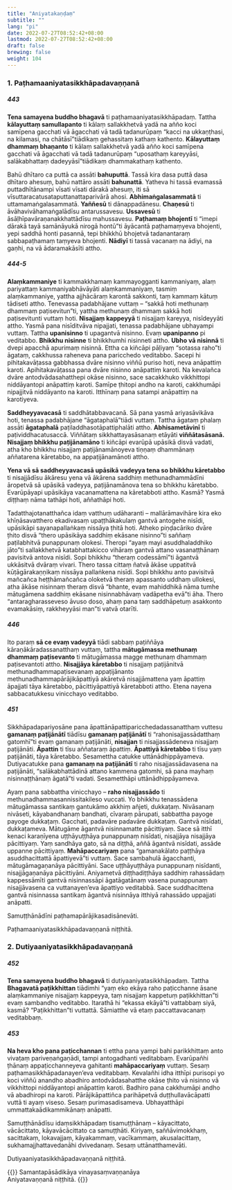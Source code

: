 ```yaml
---
title: "Aniyatakaṇḍaṃ"
subtitle: ""
lang: "pi"
date: 2022-07-27T08:52:42+08:00
lastmod: 2022-07-27T08:52:42+08:00
draft: false
brewing: false
weight: 104
---
```


### 1. Paṭhamaaniyatasikkhāpadavaṇṇanā

##### 443

**Tena samayena buddho bhagavā** ti paṭhamaaniyatasikkhāpadaṃ. Tattha **kālayuttaṃ samullapanto** ti kālaṃ sallakkhetvā yadā na añño koci samīpena gacchati vā āgacchati vā tadā tadanurūpaṃ “kacci na ukkaṇṭhasi, na kilamasi, na chātāsī”tiādikaṃ gehassitaṃ kathaṃ kathento. **Kālayuttaṃ dhammaṃ bhaṇanto** ti kālaṃ sallakkhetvā yadā añño koci samīpena gacchati vā āgacchati vā tadā tadanurūpaṃ “uposathaṃ kareyyāsi, salākabhattaṃ dadeyyāsī”tiādikaṃ dhammakathaṃ kathento.

Bahū dhītaro ca puttā ca assāti **bahuputtā**. Tassā kira dasa puttā dasa dhītaro ahesuṃ, bahū nattāro assāti **bahunattā**. Yatheva hi tassā evamassā puttadhītānampi vīsati vīsati dārakā ahesuṃ, iti sā vīsuttaracatusataputtanattaparivārā ahosi. **Abhimaṅgalasammatā** ti uttamamaṅgalasammatā. **Yaññesū** ti dānappadānesu. **Chaṇesū** ti āvāhavivāhamaṅgalādīsu antarussavesu. **Ussavesū** ti āsāḷhīpavāraṇanakkhattādīsu mahussavesu. **Paṭhamaṃ bhojentī** ti “imepi dārakā tayā samānāyukā nirogā hontū”ti āyācantā paṭhamaṃyeva bhojenti, yepi saddhā honti pasannā, tepi bhikkhū bhojetvā tadanantaraṃ sabbapaṭhamaṃ taṃyeva bhojenti. **Nādiyī** ti tassā vacanaṃ na ādiyi, na gaṇhi, na vā ādaramakāsīti attho.

##### 444-5

**Alaṃkammaniye** ti kammakkhamaṃ kammayogganti kammaniyaṃ, alaṃ pariyattaṃ kammaniyabhāvāyāti alaṃkammaniyaṃ, tasmiṃ alaṃkammaniye, yattha ajjhācāraṃ karontā sakkonti, taṃ kammaṃ kātuṃ tādiseti attho. Tenevassa padabhājane vuttaṃ – “sakkā hoti methunaṃ dhammaṃ paṭisevitun”ti, yattha methunaṃ dhammaṃ sakkā hoti paṭisevitunti vuttaṃ hoti. **Nisajjaṃ kappeyyā** ti nisajjaṃ kareyya, nisīdeyyāti attho. Yasmā pana nisīditvāva nipajjati, tenassa padabhājane ubhayampi vuttaṃ. Tattha **upanisinno** ti upagantvā nisinno. Evaṃ **upanipanno** pi veditabbo. **Bhikkhu nisinne** ti bhikkhumhi nisinneti attho. **Ubho vā nisinnā** ti dvepi apacchā apurimaṃ nisinnā. Ettha ca kiñcāpi pāḷiyaṃ “sotassa raho”ti āgataṃ, cakkhussa raheneva pana paricchedo veditabbo. Sacepi hi pihitakavāṭassa gabbhassa dvāre nisinno viññū puriso hoti, neva anāpattiṃ karoti. Apihitakavāṭassa pana dvāre nisinno anāpattiṃ karoti. Na kevalañca dvāre antodvādasahatthepi okāse nisinno, sace sacakkhuko vikkhittopi niddāyantopi anāpattiṃ karoti. Samīpe ṭhitopi andho na karoti, cakkhumāpi nipajjitvā niddāyanto na karoti. Itthīnaṃ pana satampi anāpattiṃ na karotiyeva.

**Saddheyyavacasā** ti saddhātabbavacanā. Sā pana yasmā ariyasāvikāva hoti, tenassa padabhājane “āgataphalā”tiādi vuttaṃ. Tattha āgataṃ phalaṃ assāti **āgataphalā** paṭiladdhasotāpattiphalāti attho. **Abhisametāvinī** ti paṭividdhacatusaccā. Viññātaṃ sikkhattayasāsanaṃ etāyāti **viññātasāsanā. Nisajjaṃ bhikkhu paṭijānamāno** ti kiñcāpi evarūpā upāsikā disvā vadati, atha kho bhikkhu nisajjaṃ paṭijānamānoyeva tiṇṇaṃ dhammānaṃ aññatarena kāretabbo, na appaṭijānamānoti attho.

**Yena vā sā saddheyyavacasā upāsikā vadeyya tena so bhikkhu kāretabbo** ti nisajjādīsu ākāresu yena vā ākārena saddhiṃ methunadhammādīni āropetvā sā upāsikā vadeyya, paṭijānamānova tena so bhikkhu kāretabbo. Evarūpāyapi upāsikāya vacanamattena na kāretabboti attho. Kasmā? Yasmā diṭṭhaṃ nāma tathāpi hoti, aññathāpi hoti.

Tadatthajotanatthañca idaṃ vatthuṃ udāharanti – mallārāmavihāre kira eko khīṇāsavatthero ekadivasaṃ upaṭṭhākakulaṃ gantvā antogehe nisīdi, upāsikāpi sayanapallaṅkaṃ nissāya ṭhitā hoti. Atheko piṇḍacāriko dvāre ṭhito disvā “thero upāsikāya saddhiṃ ekāsane nisinno”ti saññaṃ paṭilabhitvā punappunaṃ olokesi. Theropi “ayaṃ mayi asuddhaladdhiko jāto”ti sallakkhetvā katabhattakicco vihāraṃ gantvā attano vasanaṭṭhānaṃ pavisitvā antova nisīdi. Sopi bhikkhu “theraṃ codessāmī”ti āgantvā ukkāsitvā dvāraṃ vivari. Thero tassa cittaṃ ñatvā ākāse uppatitvā kūṭāgārakaṇṇikaṃ nissāya pallaṅkena nisīdi. Sopi bhikkhu anto pavisitvā mañcañca heṭṭhāmañcañca oloketvā theraṃ apassanto uddhaṃ ullokesi, atha ākāse nisinnaṃ theraṃ disvā “bhante, evaṃ mahiddhikā nāma tumhe mātugāmena saddhiṃ ekāsane nisinnabhāvaṃ vadāpetha evā”ti āha. Thero “antaragharasseveso āvuso doso, ahaṃ pana taṃ saddhāpetuṃ asakkonto evamakāsiṃ, rakkheyyāsi man”ti vatvā otarīti.

##### 446

Ito paraṃ **sā ce evaṃ vadeyyā** tiādi sabbaṃ paṭiññāya kāraṇākāradassanatthaṃ vuttaṃ, tattha **mātugāmassa methunaṃ dhammaṃ paṭisevanto** ti mātugāmassa magge methunaṃ dhammaṃ paṭisevantoti attho. **Nisajjāya kāretabbo** ti nisajjaṃ paṭijānitvā methunadhammapaṭisevanaṃ appaṭijānanto methunadhammapārājikāpattiyā akāretvā nisajjāmattena yaṃ āpattiṃ āpajjati tāya kāretabbo, pācittiyāpattiyā kāretabboti attho. Etena nayena sabbacatukkesu vinicchayo veditabbo.

##### 451

Sikkhāpadapariyosāne pana āpattānāpattiparicchedadassanatthaṃ vuttesu **gamanaṃ paṭijānātī** tiādīsu **gamanaṃ paṭijānātī** ti “rahonisajjassādatthaṃ gatomhī”ti evaṃ gamanaṃ paṭijānāti, **nisajjan** ti nisajjassādeneva nisajjaṃ paṭijānāti. **Āpattin** ti tīsu aññataraṃ āpattiṃ. **Āpattiyā kāretabbo** ti tīsu yaṃ paṭijānāti, tāya kāretabbo. Sesamettha catukke uttānādhippāyameva. Dutiyacatukke pana **gamanaṃ na paṭijānātī** ti raho nisajjassādavasena na paṭijānāti, “salākabhattādinā attano kammena gatomhi, sā pana mayhaṃ nisinnaṭṭhānaṃ āgatā”ti vadati. Sesametthāpi uttānādhippāyameva.

Ayaṃ pana sabbattha vinicchayo – **raho nisajjassādo** ti methunadhammasannissitakileso vuccati. Yo bhikkhu tenassādena mātugāmassa santikaṃ gantukāmo akkhiṃ añjeti, dukkaṭaṃ. Nivāsanaṃ nivāseti, kāyabandhanaṃ bandhati, cīvaraṃ pārupati, sabbattha payoge payoge dukkaṭaṃ. Gacchati, padavāre padavāre dukkaṭaṃ. Gantvā nisīdati, dukkaṭameva. Mātugāme āgantvā nisinnamatte pācittiyaṃ. Sace sā itthī kenaci karaṇīyena uṭṭhāyuṭṭhāya punappunaṃ nisīdati, nisajjāya nisajjāya pācittiyaṃ. Yaṃ sandhāya gato, sā na diṭṭhā, aññā āgantvā nisīdati, assāde uppanne pācittiyaṃ. **Mahāpaccariyaṃ** pana “gamanakālato paṭṭhāya asuddhacittattā āpattiyevā”ti vuttaṃ. Sace sambahulā āgacchanti, mātugāmagaṇanāya pācittiyāni. Sace uṭṭhāyuṭṭhāya punappunaṃ nisīdanti, nisajjāgaṇanāya pācittiyāni. Aniyametvā diṭṭhadiṭṭhāya saddhiṃ rahassādaṃ kappessāmīti gantvā nisinnassāpi āgatāgatānaṃ vasena punappunaṃ nisajjāvasena ca vuttanayen’eva āpattiyo veditabbā. Sace suddhacittena gantvā nisinnassa santikaṃ āgantvā nisinnāya itthiyā rahassādo uppajjati anāpatti.

Samuṭṭhānādīni paṭhamapārājikasadisānevāti.

<p class="text-center text-muted">Paṭhamaaniyatasikkhāpadavaṇṇanā niṭṭhitā.</p>

### 2. Dutiyaaniyatasikkhāpadavaṇṇanā

##### 452

**Tena samayena buddho bhagavā** ti dutiyaaniyatasikkhāpadaṃ. Tattha **Bhagavatā paṭikkhittan** tiādimhi “yaṃ eko ekāya raho paṭicchanne āsane alaṃkammaniye nisajjaṃ kappeyya, taṃ nisajjaṃ kappetuṃ paṭikkhittan”ti evaṃ sambandho veditabbo. Itarathā hi “ekassa ekāyā”ti vattabbaṃ siyā, kasmā? “Paṭikkhittan”ti vuttattā. Sāmiatthe vā etaṃ paccattavacanaṃ veditabbaṃ.

##### 453

**Na heva kho pana paṭicchannan** ti ettha pana yampi bahi parikkhittaṃ anto vivaṭaṃ pariveṇaṅgaṇādi, tampi antogadhanti veditabbaṃ. Evarūpañhi ṭhānaṃ appaṭicchanneyeva gahitanti **mahāpaccariyaṃ** vuttaṃ. Sesaṃ paṭhamasikkhāpadanayen’eva veditabbaṃ. Kevalañhi idha itthīpi purisopi yo koci viññū anandho abadhiro antodvādasahatthe okāse ṭhito vā nisinno vā vikkhittopi niddāyantopi anāpattiṃ karoti. Badhiro pana cakkhumāpi andho vā abadhiropi na karoti. Pārājikāpattiñca parihāpetvā duṭṭhullavācāpatti vuttā ti ayaṃ viseso. Sesaṃ purimasadisameva. Ubhayatthāpi ummattakaādikammikānaṃ anāpatti.

Samuṭṭhānādīsu idaṃsikkhāpadaṃ tisamuṭṭhānaṃ – kāyacittato, vācācittato, kāyavācācittato ca samuṭṭhāti. Kiriyaṃ, saññāvimokkhaṃ, sacittakaṃ, lokavajjaṃ, kāyakammaṃ, vacīkammaṃ, akusalacittaṃ, sukhamajjhattavedanāhi dvivedanaṃ. Sesaṃ uttānatthamevāti.

<p class="text-center text-muted">Dutiyaaniyatasikkhāpadavaṇṇanā niṭṭhitā.</p>

{{<eof>}}
    Samantapāsādikāya vinayasaṃvaṇṇanāya<br>
    Aniyatavaṇṇanā niṭṭhitā.
{{</eof>}}